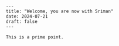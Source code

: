      ---
     title: "Welcome, you are now with Sriman"
     date: 2024-07-21
     draft: false
     ---

     This is a prime point.
     
